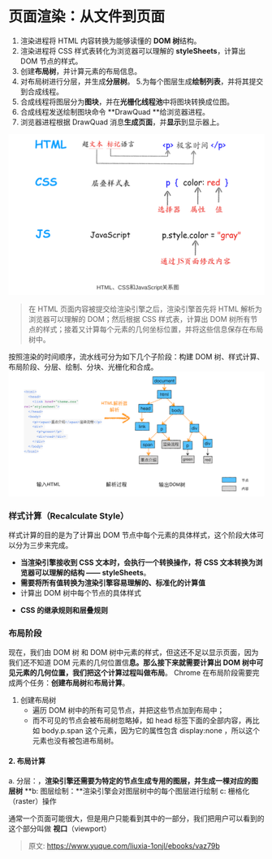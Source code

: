 # 页面渲染：从文件到页面

1. 渲染进程将 HTML 内容转换为能够读懂的 **DOM 树**结构。
2. 渲染进程将 CSS 样式表转化为浏览器可以理解的 **styleSheets**，计算出 DOM 节点的样式。
3. 创建**布局树**，并计算元素的布局信息。
4. 对布局树进行分层，并生成**分层树**。 5.为每个图层生成**绘制列表**，并将其提交到合成线程。
5. 合成线程将图层分为**图块**，并在**光栅化线程池**中将图块转换成位图。
6. 合成线程发送绘制图块命令 **DrawQuad **给浏览器进程。
7. 浏览器进程根据 DrawQuad 消息**生成页面**，并**显示**到显示器上。

![image.png](./img/TJm7ryfJvhSMurAu/1649003126433-d6b3ce11-8f2b-42ab-8f5d-3e1b8d365e18-541528.png)

> 在 HTML 页面内容被提交给渲染引擎之后，渲染引擎首先将 HTML 解析为浏览器可以理解的 DOM；然后根据 CSS 样式表，计算出 DOM 树所有节点的样式；接着又计算每个元素的几何坐标位置，并将这些信息保存在布局树中。

按照渲染的时间顺序，流水线可分为如下几个子阶段：构建 DOM 树、样式计算、布局阶段、分层、绘制、分块、光栅化和合成。
![image.png](./img/TJm7ryfJvhSMurAu/1649003275566-0a48af8f-72e1-4f36-9b5a-d0427450a1ef-689007.png)

### 样式计算（Recalculate Style）

样式计算的目的是为了计算出 DOM 节点中每个元素的具体样式，这个阶段大体可以分为三步来完成。

- **当渲染引擎接收到 CSS 文本时，会执行一个转换操作，将 CSS 文本转换为浏览器可以理解的结构 —— styleSheets**。
- **需要将所有值转换为渲染引擎容易理解的、标准化的计算值**
- 计算出 DOM 树中每个节点的具体样式

* **CSS 的继承规则和层叠规则**

### 布局阶段

现在，我们由 DOM 树 和 DOM 树中元素的样式，但这还不足以显示页面，因为我们还不知道 DOM 元素的几何位置信**息。那么接下来就需要计算出 DOM 树中可见元素的几何位置，我们把这个计算过程叫做布局**。
Chrome 在布局阶段需要完成两个任务：**创建布局树**和**布局计算**。

1. 创建布局树
   - 遍历 DOM 树中的所有可见节点，并把这些节点加到布局中；
   - 而不可见的节点会被布局树忽略掉，如 head 标签下面的全部内容，再比如 body.p.span 这个元素，因为它的属性包含 display:none ，所以这个元素也没有被包进布局树。

#### 2. 布局计算

a. 分层：，**渲染引擎还需要为特定的节点生成专用的图层，并生成一棵对应的图层树**
**b: 图层绘制：**渲染引擎会对图层树中的每个图层进行绘制
c: 栅格化（raster）操作

通常一个页面可能很大，但是用户只能看到其中的一部分，我们把用户可以看到的这个部分叫做 **视口**（viewport）

> 原文: <https://www.yuque.com/liuxia-1onjl/ebooks/vaz79b>
